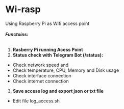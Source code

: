# Wi-rasp
Using Raspberry Pi as Wifi access point<br /><br />
***Functoins:*** <br /><br />
1. **Rasberry Pi running Acess Point**
2. **Status check with Telegram Bot (/status):**
  - Check network speed and 
  - Check temperature, CPU, Memory and  Disk usage
  - Check interface connection 
  - Check internet connection
3. **Save access log and export json or txt file**
  - Edit file log_access.sh
